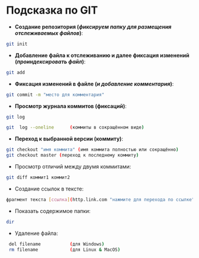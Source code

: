# Подсказка по GIT

* **Создание репозитория (*фиксируем папку для размещения отслеживаемых файлов*)**:

```sh
git init
```
* **Добавление файла к отслеживанию и далее фиксация изменений (*проиндексировать файл*)**:

```sh
git add
```
* **Фиксация изменений в файле (*и добавление комментария*)**:

```sh
git commit -m "место для комментария"
```
* **Просмотр журнала коммитов (фиксаций)**:

```sh
git log

git  log --oneline      (коммиты в сокращённом виде) 
```
* **Переход к выбранной версии (коммиту)**:

```sh
git checkout "имя коммита" (имя коммита полностью или сокращённо)
git checkout master (переход к последнему коммиту)
```

* Просмотр отличий между двумя коммитами:
```sh
git diff коммит1 коммит2
```
* Создание ссылок в тексте:
```sh
фрагмент текста [ссылка](http.link.com "нажмите для перехода по ссылке")
```
* Показать содержимое папки:
```sh
dir
```
* Удаление файла:
```sh
 del filename           (для Windows)
 rm filename            (для Linux & MacOS)
```
